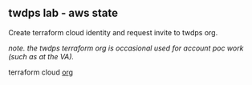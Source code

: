 ## twdps lab - aws state

Create terraform cloud identity and request invite to twdps org.  

_note. the twdps terraform org is occasional used for account poc work (such as at the VA)._

terraform cloud [org](https://app.terraform.io/app/twdps/workspaces)
